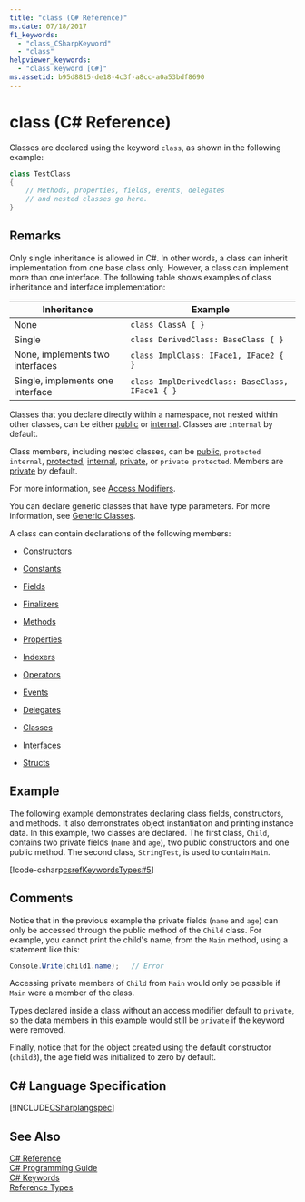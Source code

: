 ```yaml
---
title: "class (C# Reference)"
ms.date: 07/18/2017
f1_keywords: 
  - "class_CSharpKeyword"
  - "class"
helpviewer_keywords: 
  - "class keyword [C#]"
ms.assetid: b95d8815-de18-4c3f-a8cc-a0a53bdf8690
---
```

# class (C# Reference)

Classes are declared using the keyword `class`, as shown in the following example:

```csharp
class TestClass
{
    // Methods, properties, fields, events, delegates 
    // and nested classes go here.
}
```

## Remarks
Only single inheritance is allowed in C#. In other words, a class can inherit implementation from one base class only. However, a class can implement more than one interface. The following table shows examples of class inheritance and interface implementation:

|Inheritance|Example|
|-----------------|-------------|
|None|`class ClassA { }`|
|Single|`class DerivedClass: BaseClass { }`|
|None, implements two interfaces|`class ImplClass: IFace1, IFace2 { }`|
|Single, implements one interface|`class ImplDerivedClass: BaseClass, IFace1 { }`|

Classes that you declare directly within a namespace, not nested within other classes, can be either [public](../../../csharp/language-reference/keywords/public.md) or [internal](../../../csharp/language-reference/keywords/internal.md). Classes are `internal` by default.

Class members, including nested classes, can be [public](../../../csharp/language-reference/keywords/public.md), `protected internal`, [protected](../../../csharp/language-reference/keywords/protected.md), [internal](../../../csharp/language-reference/keywords/internal.md), [private](../../../csharp/language-reference/keywords/private.md), or `private protected`. Members are [private](../../../csharp/language-reference/keywords/private.md) by default.

For more information, see [Access Modifiers](../../../csharp/programming-guide/classes-and-structs/access-modifiers.md).

You can declare generic classes that have type parameters. For more information, see [Generic Classes](../../../csharp/programming-guide/generics/generic-classes.md).

A class can contain declarations of the following members:

- [Constructors](../../../csharp/programming-guide/classes-and-structs/constructors.md)

- [Constants](../../../csharp/programming-guide/classes-and-structs/constants.md)

- [Fields](../../../csharp/programming-guide/classes-and-structs/fields.md)

- [Finalizers](../../../csharp/programming-guide/classes-and-structs/destructors.md)

- [Methods](../../../csharp/programming-guide/classes-and-structs/methods.md)

- [Properties](../../../csharp/programming-guide/classes-and-structs/properties.md)

- [Indexers](../../../csharp/programming-guide/indexers/index.md)

- [Operators](../../../csharp/programming-guide/statements-expressions-operators/operators.md)

- [Events](../../../csharp/programming-guide/events/index.md)

- [Delegates](../../../csharp/programming-guide/delegates/index.md)

- [Classes](../../../csharp/programming-guide/classes-and-structs/classes.md)

- [Interfaces](../../../csharp/programming-guide/interfaces/index.md)

- [Structs](../../../csharp/programming-guide/classes-and-structs/structs.md)

## Example
The following example demonstrates declaring class fields, constructors, and methods. It also demonstrates object instantiation and printing instance data. In this example, two classes are declared. The first class, `Child`, contains two private fields (`name` and `age`), two public constructors and one public method. The second class, `StringTest`, is used to contain `Main`.

[!code-csharp[csrefKeywordsTypes#5](../../../csharp/language-reference/keywords/codesnippet/CSharp/class_1.cs)]

## Comments
Notice that in the previous example the private fields (`name` and `age`) can only be accessed through the public method of the `Child` class. For example, you cannot print the child's name, from the `Main` method, using a statement like this:

```csharp
Console.Write(child1.name);   // Error
```

Accessing private members of `Child` from `Main` would only be possible if `Main` were a member of the class.

Types declared inside a class without an access modifier default to `private`, so the data members in this example would still be `private` if the keyword were removed.

Finally, notice that for the object created using the default constructor (`child3`), the age field was initialized to zero by default.

## C# Language Specification
[!INCLUDE[CSharplangspec](~/includes/csharplangspec-md.md)]

## See Also
 [C# Reference](../../../csharp/language-reference/index.md)  
 [C# Programming Guide](../../../csharp/programming-guide/index.md)  
 [C# Keywords](../../../csharp/language-reference/keywords/index.md)  
 [Reference Types](../../../csharp/language-reference/keywords/reference-types.md)

